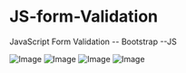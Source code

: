 # JS-form-Validation
JavaScript Form Validation -- Bootstrap --JS

![Image](https://github.com/user-attachments/assets/d34ae406-835c-4b71-8aeb-48b4bf96816a)
![Image](https://github.com/user-attachments/assets/4aad976c-493e-45ea-ad19-99bbb3489c22)
![Image](https://github.com/user-attachments/assets/cc210a70-b2fe-4a5c-ae67-c730a94f31fb)
![Image](https://github.com/user-attachments/assets/bc24c352-021f-42b0-84fc-017ea6ef748f)
